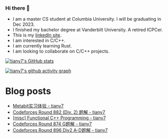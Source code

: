 ### Hi there 👋
- I am a master CS student at Columbia University. I will be graduating in Dec 2023.
- I finished my bachelor degree at Vanderbilt University. A retired ICPCer.
- This is my [linkedIn site](https://www.linkedin.com/in/yuanhan-tian-02729117a/).
- I am interested in C/C++.
- I am currently learning Rust.
- I am looking to collaborate on C/C++ projects.

[![tiany7's GitHub stats](https://github-readme-stats.vercel.app/api?username=tiany7)](https://github.com/anuraghazra/github-readme-stats)

[![tiany7's github activity graph](https://github-readme-activity-graph.cyclic.app/graph?username=tiany7&theme=dracula&bg_color=FFFFFF&color=000000&line=87CEEB)](https://github.com/ashutosh00710/github-readme-activity-graph)

# Blog posts
<!-- BLOG-POST-LIST:START -->
- [Metabit实习体验 - tiany7](https://www.cnblogs.com/tiany7/p/17707659.html)
- [Codeforces Round 882 &lpar;Div. 2&rpar; 题解 - tiany7](https://www.cnblogs.com/tiany7/p/17701271.html)
- [[misc] Functional C++ Programming - tiany7](https://www.cnblogs.com/tiany7/p/17694970.html)
- [Codeforces Round 874 G题解 - tiany7](https://www.cnblogs.com/tiany7/p/17625208.html)
- [Codeforces Round 896 Div2 A-D题解 - tiany7](https://www.cnblogs.com/tiany7/p/17558353.html)
<!-- BLOG-POST-LIST:END -->

